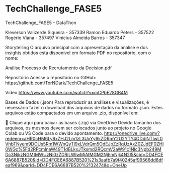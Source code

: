 # TechChallenge_FASE5
TechChallenge_FASE5 - DataThon

Kleverson Valizerde Siqueira - 357339
Ramon Eduardo Peters - 357522
Rogério Viana - 357497
Vinicius Almeida Barros - 357347

Storytelling
O arquivo principal com a apresentação da análise e dos insights obtidos está disponível em formato PDF no repositório, com o nome:

Análise Processo de Recrutamento da Decision.pdf


Repositório
Acesse o repositório no GitHub:
https://github.com/TorNDark/TechChallenge_FASE5

Video
https://www.youtube.com/watch?v=mCPbE28GB4M


Bases de Dados (.json)
Para reproduzir as análises e visualizações, é necessário fazer o download dos arquivos de dados no formato .json. Estes arquivos estão compactados em um arquivo .zip, disponível em:

🔗 Clique aqui para baixar as bases (.zip) via OneDrive
Devido tamanho dos arquivos, os mesmos devem ser colocados junto ao projeto no Google Colab ou VS Code para o devido apontamento.
https://onedrive.live.com/?redeem=aHR0cHM6Ly8xZHJ2Lm1zL3UvYy9kZDRmY2U2YTY4ODdiNTIwL0VhbTNyem9DOUs5Rm1WWnQyTl9xLVdrQm5OdEJpZzRqUzAxZ0ZJdEF0ZHI0WGc%5Fd2RPcmlnaW49T1dBLkxJTksmd2RQcmV2aW91c1Nlc3Npb249MDc3NjkzNGMtMWUzNi0zZDRjLWIwMjAtMGM2NjhmNjk4N2I5&cid=DD4FCE6A6887B520&id=DD4FCE6A6887B520%21s3aafb7a9f40245af99566dd8dfeaf969&parId=DD4FCE6A6887B520%2132474&o=OneUp

